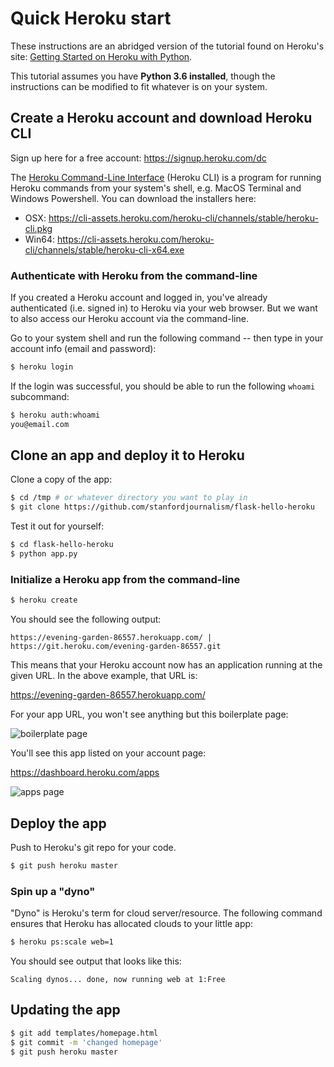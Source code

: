 # Quick Heroku start

These instructions are an abridged version of the tutorial found on Heroku's site: [Getting Started on Heroku with Python](https://devcenter.heroku.com/articles/getting-started-with-python#introduction).

This tutorial assumes you have **Python 3.6 installed**, though the instructions can be modified to fit whatever is on your system.

## Create a Heroku account and download Heroku CLI

Sign up here for a free account: https://signup.heroku.com/dc

The [Heroku Command-Line Interface](https://devcenter.heroku.com/articles/heroku-cli#download-and-install) (Heroku CLI) is a program for running Heroku commands from your system's shell, e.g. MacOS Terminal and Windows Powershell. You can download the installers here:

- OSX: https://cli-assets.heroku.com/heroku-cli/channels/stable/heroku-cli.pkg
- Win64: https://cli-assets.heroku.com/heroku-cli/channels/stable/heroku-cli-x64.exe

### Authenticate with Heroku from the command-line

If you created a Heroku account and logged in, you've already authenticated (i.e. signed in) to Heroku via your web browser. But we want to also access our Heroku account via the command-line.

Go to your system shell and run the following command -- then type in your account info (email and password):

```sh
$ heroku login
```

If the login was successful, you should be able to run the following `whoami` subcommand:

```sh
$ heroku auth:whoami
you@email.com
```


## Clone an app and deploy it to Heroku


Clone a copy of the app:

```sh
$ cd /tmp # or whatever directory you want to play in
$ git clone https://github.com/stanfordjournalism/flask-hello-heroku
```

Test it out for yourself:

```sh
$ cd flask-hello-heroku
$ python app.py
```


### Initialize a Heroku app from the command-line


```sh
$ heroku create
```

You should see the following output:

```
https://evening-garden-86557.herokuapp.com/ | https://git.heroku.com/evening-garden-86557.git
```

This means that your Heroku account now has an application running at the given URL. In the above example, that URL is:

https://evening-garden-86557.herokuapp.com/

For your app URL, you won't see anything but this boilerplate page:

![boilerplate page](https://i.imgur.com/zcZ1oG5.png)


You'll see this app listed on your account page:

https://dashboard.heroku.com/apps

![apps page](https://i.imgur.com/JjrHrsK.png)


## Deploy the app


Push to Heroku's git repo for your code.

```sh
$ git push heroku master
```

### Spin up a "dyno"

"Dyno" is Heroku's term for cloud server/resource. The following command ensures that Heroku has allocated clouds to your little app:

```sh
$ heroku ps:scale web=1
```

You should see output that looks like this:

```
Scaling dynos... done, now running web at 1:Free
```



## Updating the app


```sh
$ git add templates/homepage.html
$ git commit -m 'changed homepage'
$ git push heroku master
```



